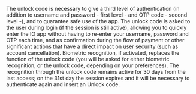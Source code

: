 The unlock code is necessary to give a third level of authentication (in addition to username and password - first level - and OTP code - second level -), and to guarantee safe use of the app. The unlock code is asked to the user during login (if the session is still active), allowing you to quickly enter the IO app without having to re-enter your username, password and OTP each time, and as confirmation during the flow of payment or other significant actions that have a direct impact on user security (such as account cancellation).
Biometric recognition, if activated, replaces the function of the unlock code (you will be asked for either biometric recognition, or the unlock code, depending on your preferences).
The recognition through the unlock code remains active for 30 days from the last access; on the 31st day the session expires and it will be necessary to authenticate again and insert an Unlock code.